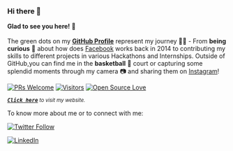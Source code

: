 ### Hi there 👋
**Glad to see you here!** :star_struck: <br><br>
 The green dots on my [**GitHub Profile**](https://github.com/AdityaRajSingh?tab=repositories) represent my journey :running_man: - From **being curious** :thinking: about how does [Facebook](https://www.facebook.com/adi4adityaraj/) works back in 2014 to contributing my skills to different projects in various Hackathons and Internships. Outside of GitHub,you can find me in the **basketball** :basketball: court or capturing some splendid moments through my camera :camera: and sharing them on [Instagram](https://www.instagram.com/adityarajsingh.ars/)! 

[![PRs Welcome](https://img.shields.io/badge/PRs-welcome-brightgreen.svg?style=flat&logo=github)](https://github.com/AdityaRajSingh)
 [![Visitors](https://visitor-badge.glitch.me/badge?page_id=AdityaRajSingh.visitor-badge)](https://github.com/AdityaRajSingh) [![Open Source Love](https://badges.frapsoft.com/os/v2/open-source.svg?v=103)](https://github.com/AdityaRajSingh)



<sup><kbd>***[Click here](https://adityarajsingh.github.io)***</kbd> *to visit my website.</sup>* <br>



To know more about me or to connect with me:
<br>

[![Twitter Follow](https://img.shields.io/twitter/follow/adityarajsingh_?style=social)](https://twitter.com/adityarajsingh_)

<a href="https://www.linkedin.com/in/adityaraj-singh" target="_blank"><img src="https://img.shields.io/badge/LinkedIn-%230077B5.svg?&style=flat-square&logo=linkedin&logoColor=white" alt="LinkedIn"></a>
<!-- <a href="https://twitter.com/adityarajsingh_" target="_blank"><img src="https://img.shields.io/badge/Twitter-%230077B5.svg?&style=flat-square&logo=twitter&logoColor=white" alt="Twitter"></a>
<a href="https://www.instagram.com/adityarajsingh.ars" target="_blank"><img src="https://img.shields.io/badge/Instagram-%23E4405F.svg?&style=flat-square&logo=instagram&logoColor=white" alt="Instagram"></a> -->




<!--
**AdityaRajSingh/AdityaRajSingh** is a ✨ _special_ ✨ repository because its `README.md` (this file) appears on your GitHub profile.

Here are some ideas to get you started:

- 🔭 I’m currently working on ...
- 🌱 I’m currently learning ...
- 👯 I’m looking to collaborate on ...
- 🤔 I’m looking for help with ...
- 💬 Ask me about ...
- 📫 How to reach me: ...
- 😄 Pronouns: ...
- ⚡ Fun fact: ...
-->